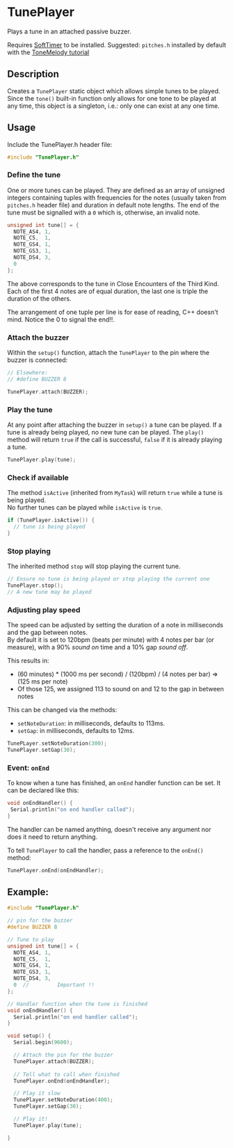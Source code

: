 # TunePlayer

Plays a tune in an attached passive buzzer.

Requires [SoftTimer](https://github.com/prampec/arduino-softtimer) to be installed.
Suggested: `pitches.h` installed by default with the [ToneMelody tutorial](https://www.arduino.cc/en/Tutorial/ToneMelody)

## Description

Creates a `TunePlayer` static object which allows simple tunes to be played.  
Since the `tone()` built-in function only allows for one tone to be played at any time, 
this object is a singleton, i.e.: only one can exist at any one time.

## Usage

Include the TunePlayer.h header file:

```C++
#include "TunePlayer.h"
```

### Define the tune

One or more tunes can be played.  They are defined as an array of unsigned integers 
containing tuples with frequencies for the notes 
(usually taken from `pitches.h` header file) and duration in default note lengths.
The end of the tune must be signalled with a `0` which is, otherwise, an invalid note.

```c++
unsigned int tune[] = {
  NOTE_AS4, 1,
  NOTE_C5,  1,
  NOTE_GS4, 1,
  NOTE_GS3, 1,
  NOTE_DS4, 3,
  0
};
```

The above corresponds to the tune in Close Encounters of the Third Kind.  Each of the first 4 notes are of equal duration, 
the last one is triple the duration of the others.

The arrangement of one tuple per line is for ease of reading, C++ doesn't mind.  Notice the 0 to signal the end!!.

### Attach the buzzer

Within the `setup()` function, attach the `TunePlayer` to the pin where the buzzer is connected:

```C++
// Elsewhere:
// #define BUZZER 8

TunePlayer.attach(BUZZER);
```

### Play the tune

At any point after attaching the buzzer in `setup()` a tune can be played. 
If a tune is already being played, no new tune can be played.
The `play()` method will return `true` if the call is successful,
`false` if it is already playing a tune. 

```c++
TunePlayer.play(tune);
```

### Check if available

The method `isActive` (inherited from `MyTask`) will return `true` while a tune is being played.  
No further tunes can be played while `isActive` is `true`.

```c++
if (TunePlayer.isActive()) {
  // tune is being played
}
```

### Stop playing

The inherited method `stop` will stop playing the current tune.

```c++
// Ensure no tune is being played or stop playing the current one
TunePlayer.stop();
// A new tune may be played 
```

### Adjusting play speed

The speed can be adjusted by setting the duration of a note in milliseconds and the gap between notes.  
By default it is set to 120bpm (beats per minute) with 4 notes per bar (or measure), with a 90% *sound on* time
and a 10% gap *sound off*.

This results in: 

 *  (60 minutes) * (1000 ms per second) / (120bpm) / (4 notes per bar) => (125 ms per note)
 *  Of those 125, we assigned 113 to sound on and 12 to the gap in between notes

 This can be changed via the methods:

 * `setNoteDuration`: in milliseconds, defaults to 113ms.
 * `setGap`: in milliseconds, defaults to 12ms.

 ```c++
 TunePLayer.setNoteDuration(300);
 TunePlayer.setGap(30);
 ```

 ### Event: `onEnd`

 To know when a tune has finished, an `onEnd` handler function can be set. It can be declared like this:

 ```c++
 void onEndHandler() {
  Serial.println("on end handler called");
}
```

The handler can be named anything, doesn't receive any argument nor does it need to return anything. 

To tell `TunePlayer` to call the handler, pass a reference to the `onEnd()` method:

```c++
TunePlayer.onEnd(onEndHandler);
```

## Example:

```c++
#include "TunePlayer.h"

// pin for the buzzer
#define BUZZER 8

// Tune to play
unsigned int tune[] = {
  NOTE_AS4, 1,
  NOTE_C5,  1,
  NOTE_GS4, 1,
  NOTE_GS3, 1,
  NOTE_DS4, 3,
  0  //         Important !!
};

// Handler function when the tune is finished
void onEndHandler() {
  Serial.println("on end handler called");
}

void setup() {
  Serial.begin(9600);

  // Attach the pin for the buzzer
  TunePlayer.attach(BUZZER);
  
  // Tell what to call when finished
  TunePlayer.onEnd(onEndHandler);

  // Play it slow
  TunePlayer.setNoteDuration(400);
  TunePlayer.setGap(30);

  // Play it!
  TunePlayer.play(tune);

}
```